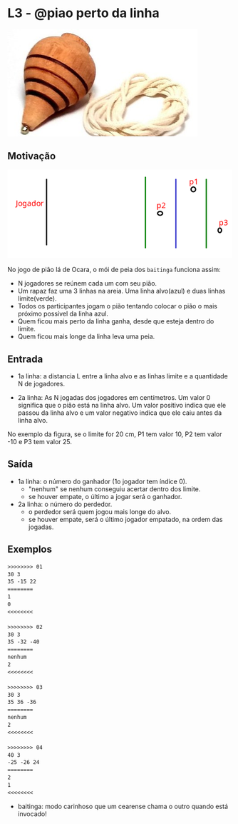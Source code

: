 # L3 - @piao perto da linha

![_](cover.jpg)

## Motivação

![_](jogo.png)

No jogo de pião lá de Ocara, o mói de peia dos `baitinga` funciona assim:

- N jogadores se reúnem cada um com seu pião.
- Um rapaz faz uma 3 linhas na areia. Uma linha alvo(azul) e duas linhas limite(verde).
- Todos os participantes jogam o pião tentando colocar o pião o mais próximo possível da linha azul.
- Quem ficou mais perto da linha ganha, desde que esteja dentro do limite.
- Quem ficou mais longe da linha leva uma peia.

## Entrada

- 1a linha: a distancia L entre a linha alvo e as linhas limite e a quantidade N de jogadores.

- 2a linha: As N jogadas dos jogadores em centímetros. Um valor 0 significa que o pião está na linha alvo. Um valor positivo indica que ele passou da linha alvo e um valor negativo indica que ele caiu antes da linha alvo.

No exemplo da figura, se o limite for 20 cm, P1 tem valor 10, P2 tem valor -10 e P3 tem valor 25.

## Saída

- 1a linha: o número do ganhador (1o jogador tem índice 0).
  - "nenhum" se nenhum conseguiu acertar dentro dos limite.
  - se houver empate, o último a jogar será o ganhador.
- 2a linha: o número do perdedor.
  - o perdedor será quem jogou mais longe do alvo.
  - se houver empate, será o último jogador empatado, na ordem das jogadas.

## Exemplos

``` txt
>>>>>>>> 01
30 3
35 -15 22
========
1
0
<<<<<<<<

>>>>>>>> 02
30 3
35 -32 -40
========
nenhum
2
<<<<<<<<

>>>>>>>> 03
30 3
35 36 -36
========
nenhum
2
<<<<<<<<

>>>>>>>> 04
40 3
-25 -26 24
========
2
1
<<<<<<<<
```

- baitinga: modo carinhoso que um cearense chama o outro quando está invocado!
